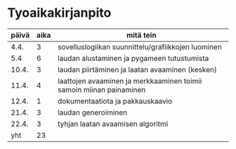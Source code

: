 # Tyoaikakirjanpito

päivä | aika | mitä tein 
--- | --- | --- 
4.4. | 3 | sovelluslogiikan suunnittelu/grafiikkojen luominen
5.4 | 6 | laudan alustaminen ja pygameen tutustumista
10.4. | 3 | laudan piirtäminen ja laatan avaaminen (kesken)
11.4. | 4 | laattojen avaaminen ja merkkaaminen toimii samoin miinan painaminen
12.4. | 1 | dokumentaatiota ja pakkauskaavio
21.4. | 3 | laudan generoiminen
22.4. | 3 | tyhjan laatan avaamisen algoritmi
yht | 23 | 
